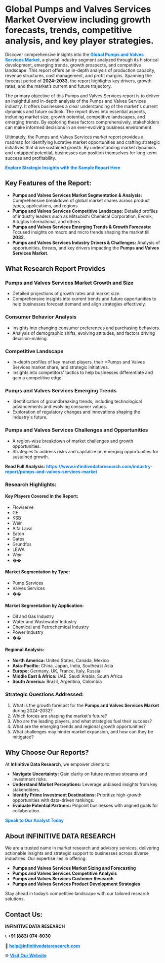 <h1>Global Pumps and Valves Services Market Overview including growth forecasts, trends, competitive analysis, and key player strategies.</h1>
<p>
Discover comprehensive insights into the 
<a href="https://www.infinitivedataresearch.com/industry-report/pumps-and-valves-services-market" rel="dofollow" style="color: #007BFF; text-decoration: none;"><strong>Global Pumps and Valves Services Market</strong></a>, a pivotal industry segment analyzed through its historical development, emerging trends, growth prospects, and competitive landscape. This report offers an in-depth analysis of production capacity, revenue structures, cost management, and profit margins. Spanning the forecast period of <strong>2024–2033</strong>, the report highlights key drivers, growth rates, and the market’s current and future trajectory.
</p>
<p>
The primary objective of this Pumps and Valves Services report is to deliver an insightful and in-depth analysis of the Pumps and Valves Services industry. It offers businesses a clear understanding of the market's current dynamics and future outlook. The report dives into essential aspects, including market size, growth potential, competitive landscapes, and emerging trends. By exploring these factors comprehensively, stakeholders can make informed decisions in an ever-evolving business environment.
</p>
<p>
Ultimately, the Pumps and Valves Services market report provides a roadmap for identifying lucrative market opportunities and crafting strategic initiatives that drive sustained growth. By understanding market dynamics and untapped potential, businesses can position themselves for long-term success and profitability.
</p>
<p>
<a href="https://www.infinitivedataresearch.com/request-sample/reportId=108000" style="color: #007BFF; text-decoration: none;"><strong>Explore Strategic Insights with the Sample Report Here</strong></a>
</p>

<h2>Key Features of the Report:</h2>
<ul>
<li><strong>Pumps and Valves Services Market Segmentation & Analysis:</strong> Comprehensive breakdown of global market shares across product types, applications, and regions.</li>
<li><strong>Pumps and Valves Services Competitive Landscape:</strong> Detailed profiles of industry leaders such as Mitsubishi Chemical Corporation, Evonik, Altuglas International, and others.</li>
<li><strong>Pumps and Valves Services Emerging Trends & Growth Forecasts:</strong> Focused insights on macro and micro trends shaping the market till <strong>2032</strong>.</li>
<li><strong>Pumps and Valves Services Industry Drivers & Challenges:</strong> Analysis of opportunities, threats, and key drivers impacting the <strong>Pumps and Valves Services Market</strong>.</li>
</ul>

<h2>What Research Report Provides</h2>
<h3>Pumps and Valves Services Market Growth and Size</h3>
<ul>
<li>Detailed projections of growth rates and market size.</li>
<li>Comprehensive insights into current trends and future opportunities to help businesses forecast demand and align strategies effectively.</li>
</ul>

<h3>Consumer Behavior Analysis</h3>
<ul>
<li>Insights into changing consumer preferences and purchasing behaviors.</li>
<li>Analysis of demographic shifts, evolving attitudes, and factors driving decision-making.</li>
</ul>

<h3>Competitive Landscape</h3>
<ul>
<li>In-depth profiles of key market players, their >Pumps and Valves Services market share, and strategic initiatives.</li>
<li>Insights into competitors' tactics to help businesses differentiate and gain a competitive edge.</li>
</ul>

<h3>Pumps and Valves Services Emerging Trends</h3>
<ul>
<li>Identification of groundbreaking trends, including technological advancements and evolving consumer values.</li>
<li>Exploration of regulatory changes and innovations shaping the industry's future.</li>
</ul>

<h3>Pumps and Valves Services Challenges and Opportunities</h3>
<ul>
<li>A region-wise breakdown of market challenges and growth opportunities.</li>
<li>Strategies to address risks and capitalize on emerging opportunities for sustained growth.</li>
</ul>
<p><strong>Read Full Analysis:</strong> <a href="https://www.infinitivedataresearch.com/industry-report/pumps-and-valves-services-market" rel="dofollow" style="color: #007BFF; text-decoration: none;"><strong>https://www.infinitivedataresearch.com/industry-report/pumps-and-valves-services-market</strong></a></p>
<h3>Research Highlights:</h3>
<h4>Key Players Covered in the Report:</h4>
<ul><li>Flowserve</li><li>GE</li><li>KSB</li><li>Weir</li><li>Alfa Laval</li><li>Eaton</li><li>Gates</li><li>Grundfos</li><li>LEWA</li><li>Weir</li><li>��</li></ul>
<h4>Market Segmentation by Type:</h4>
<ul><li>Pump Services</li><li>Valves Services</li><li>��</li></ul>
<h4>Market Segmentation by Application:</h4>
<ul><li>Oil and Gas Industry</li><li>Water and Wastewater Industry</li><li>Chemical and Petrochemical Industry</li><li>Power Industry</li><li>��</li></ul>

<h4>Regional Analysis:</h4>
<ul>
<li><strong>North America:</strong> United States, Canada, Mexico</li>
<li><strong>Asia-Pacific:</strong> China, Japan, India, Southeast Asia</li>
<li><strong>Europe:</strong> Germany, UK, France, Italy, Russia</li>
<li><strong>Middle East & Africa:</strong> UAE, Saudi Arabia, South Africa</li>
<li><strong>South America:</strong> Brazil, Argentina, Colombia</li>
</ul>

<h3>Strategic Questions Addressed:</h3>
<ol>
<li>What is the growth forecast for the <strong>Pumps and Valves Services Market</strong> during 2024–2032?</li>
<li>Which forces are shaping the market's future?</li>
<li>Who are the leading players, and what strategies fuel their success?</li>
<li>What are the emerging trends and regional growth opportunities?</li>
<li>What challenges may hinder market expansion, and how can they be mitigated?</li>
</ol>

<h2>Why Choose Our Reports?</h2>
<p>At <strong>Infinitive Data Research</strong>, we empower clients to:</p>
<ul>
<li><strong>Navigate Uncertainty:</strong> Gain clarity on future revenue streams and investment risks.</li>
<li><strong>Understand Market Perceptions:</strong> Leverage unbiased insights from key stakeholders.</li>
<li><strong>Identify Prime Investment Destinations:</strong> Prioritize high-growth opportunities with data-driven rankings.</li>
<li><strong>Evaluate Potential Partners:</strong> Pinpoint businesses with aligned goals for collaboration.</li>
</ul>
<p><a href="https://www.infinitivedataresearch.com/industry-report/pumps-and-valves-services-market" rel="dofollow" style="color: #007BFF; text-decoration: none;"><strong>Speak to Our Analyst Today</strong></a></p>

<h2>About INFINITIVE DATA RESEARCH</h2>
<p>We are a trusted name in market research and advisory services, delivering actionable insights and strategic support to businesses across diverse industries. Our expertise lies in offering:</p>
<ul>
<li><strong>Pumps and Valves Services Market Sizing and Forecasting</strong></li>
<li><strong>Pumps and Valves Services Competitive Analysis</strong></li>
<li><strong>Pumps and Valves Services Customer Research</strong></li>
<li><strong>Pumps and Valves Services Product Development Strategies</strong></li>
</ul>
<p>Stay ahead in today’s competitive landscape with our tailored research solutions.</p>

<h2>Contact Us:</h2>
<p><strong>INFINITIVE DATA RESEARCH</strong></p>
<p>📞 <strong>+91 (883) 074-8030</strong></p>
<p>📧 <strong><a href="mailto:help@infinitivedataresearch.com" style="color: #007BFF;">help@infinitivedataresearch.com</a></strong></p>
<p>🌐 <strong><a href="https://www.infinitivedataresearch.com" rel="dofollow" style="color: #007BFF;">Visit Our Website</a></strong></p>
